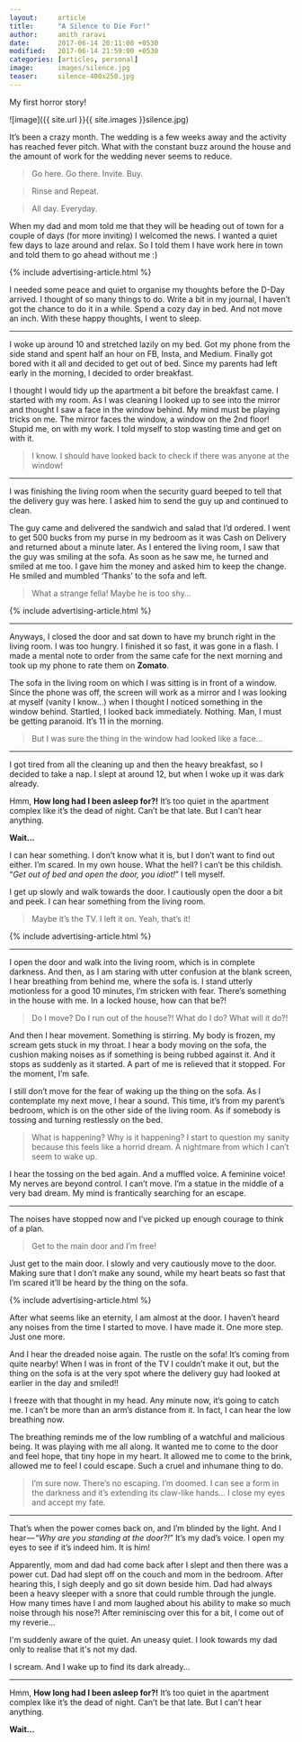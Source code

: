 ```yaml
---
layout:     article
title:      "A Silence to Die For!"
author:     amith_raravi
date:       2017-06-14 20:11:00 +0530
modified:   2017-06-14 21:59:00 +0530
categories: [articles, personal]
image:      images/silence.jpg
teaser:     silence-400x250.jpg
---
```


My first horror story!

![image]({{ site.url }}{{ site.images }}silence.jpg)

It’s been a crazy month. The wedding is a few weeks away and the activity has reached fever pitch. What with the constant buzz around the house and the amount of work for the wedding never seems to reduce.

>Go here. Go there. Invite. Buy.

>Rinse and Repeat.

>All day. Everyday.

When my dad and mom told me that they will be heading out of town for a couple of days (for more inviting) I welcomed the news. I wanted a quiet few days to laze around and relax. So I told them I have work here in town and told them to go ahead without me :)

{% include advertising-article.html %}

I needed some peace and quiet to organise my thoughts before the D-Day arrived. I thought of so many things to do. Write a bit in my journal, I haven’t got the chance to do it in a while. Spend a cozy day in bed. And not move an inch. With these happy thoughts, I went to sleep.

---

I woke up around 10 and stretched lazily on my bed. Got my phone from the side stand and spent half an hour on FB, Insta, and Medium. Finally got bored with it all and decided to get out of bed. Since my parents had left early in the morning, I decided to order breakfast.

I thought I would tidy up the apartment a bit before the breakfast came. I started with my room. As I was cleaning I looked up to see into the mirror and thought I saw a face in the window behind. My mind must be playing tricks on me. The mirror faces the window, a window on the 2nd floor! Stupid me, on with my work. I told myself to stop wasting time and get on with it.

>I know. I should have looked back to check if there was anyone at the window!

---

I was finishing the living room when the security guard beeped to tell that the delivery guy was here. I asked him to send the guy up and continued to clean.

The guy came and delivered the sandwich and salad that I’d ordered. I went to get 500 bucks from my purse in my bedroom as it was Cash on Delivery and returned about a minute later. As I entered the living room, I saw that the guy was smiling at the sofa. As soon as he saw me, he turned and smiled at me too. I gave him the money and asked him to keep the change. He smiled and mumbled ‘Thanks’ to the sofa and left.

>What a strange fella! Maybe he is too shy…

{% include advertising-article.html %}

---

Anyways, I closed the door and sat down to have my brunch right in the living room. I was too hungry. I finished it so fast, it was gone in a flash. I made a mental note to order from the same cafe for the next morning and took up my phone to rate them on **Zomato**.

The sofa in the living room on which I was sitting is in front of a window. Since the phone was off, the screen will work as a mirror and I was looking at myself (vanity I know…) when I thought I noticed something in the window behind. Startled, I looked back immediately. Nothing. Man, I must be getting paranoid. It’s 11 in the morning.

>But I was sure the thing in the window had looked like a face…

---

I got tired from all the cleaning up and then the heavy breakfast, so I decided to take a nap. I slept at around 12, but when I woke up it was dark already.

Hmm, **How long had I been asleep for?!** It’s too quiet in the apartment complex like it’s the dead of night. Can’t be that late. But I can’t hear anything.

**Wait…**

I can hear something. I don’t know what it is, but I don’t want to find out either. I’m scared. In my own house. What the hell? I can’t be this childish. “*Get out of bed and open the door, you idiot!*” I tell myself.

I get up slowly and walk towards the door. I cautiously open the door a bit and peek. I can hear something from the living room.

>Maybe it’s the TV. I left it on. Yeah, that’s it!

{% include advertising-article.html %}

---

I open the door and walk into the living room, which is in complete darkness. And then, as I am staring with utter confusion at the blank screen, I hear breathing from behind me, where the sofa is. I stand utterly motionless for a good 10 minutes, I’m stricken with fear. There’s something in the house with me. In a locked house, how can that be?!

>Do I move? Do I run out of the house?! What do I do? What will it do?!

And then I hear movement. Something is stirring. My body is frozen, my scream gets stuck in my throat. I hear a body moving on the sofa, the cushion making noises as if something is being rubbed against it. And it stops as suddenly as it started. A part of me is relieved that it stopped. For the moment, I’m safe.

I still don’t move for the fear of waking up the thing on the sofa. As I contemplate my next move, I hear a sound. This time, it’s from my parent’s bedroom, which is on the other side of the living room. As if somebody is tossing and turning restlessly on the bed.

>What is happening? Why is it happening? I start to question my sanity because this feels like a horrid dream. A nightmare from which I can’t seem to wake up.

I hear the tossing on the bed again. And a muffled voice. A feminine voice! My nerves are beyond control. I can’t move. I’m a statue in the middle of a very bad dream. My mind is frantically searching for an escape.

---

The noises have stopped now and I’ve picked up enough courage to think of a plan.

>Get to the main door and I’m free!

Just get to the main door. I slowly and very cautiously move to the door. Making sure that I don’t make any sound, while my heart beats so fast that I’m scared it’ll be heard by the thing on the sofa.

{% include advertising-article.html %}

After what seems like an eternity, I am almost at the door. I haven’t heard any noises from the time I started to move. I have made it. One more step. Just one more.

And I hear the dreaded noise again. The rustle on the sofa! It’s coming from quite nearby! When I was in front of the TV I couldn’t make it out, but the thing on the sofa is at the very spot where the delivery guy had looked at earlier in the day and smiled!!

I freeze with that thought in my head. Any minute now, it’s going to catch me. I can’t be more than an arm’s distance from it. In fact, I can hear the low breathing now.

The breathing reminds me of the low rumbling of a watchful and malicious being. It was playing with me all along. It wanted me to come to the door and feel hope, that tiny hope in my heart. It allowed me to come to the brink, allowed me to feel I could escape. Such a cruel and inhumane thing to do.

>I’m sure now. There’s no escaping. I’m doomed. I can see a form in the darkness and it’s extending its claw-like hands… I close my eyes and accept my fate.

---

That’s when the power comes back on, and I’m blinded by the light. And I hear — “*Why are you standing at the door?!*” It’s my dad’s voice. I open my eyes to see if it’s indeed him. It is him!

Apparently, mom and dad had come back after I slept and then there was a power cut. Dad had slept off on the couch and mom in the bedroom. After hearing this, I sigh deeply and go sit down beside him. Dad had always been a heavy sleeper with a snore that could rumble through the jungle. How many times have I and mom laughed about his ability to make so much noise through his nose?! After reminiscing over this for a bit, I come out of my reverie...

I'm suddenly aware of the quiet. An uneasy quiet. I look towards my dad only to realise that it's not my dad.

I scream. And I wake up to find its dark already...

---

Hmm, **How long had I been asleep for?!** It’s too quiet in the apartment complex like it’s the dead of night. Can’t be that late. But I can’t hear anything.

**Wait…**
